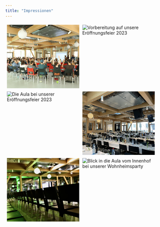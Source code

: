 ```yaml
---
title: "Impressionen"
---
```


<div style="display: flex; flex-wrap: wrap; margin: 0 auto; width=100%">
        <img src="2023-07-02_MV_Solveig_IMG_0064.JPG" alt="Mitgliederversammlung unseres Wohnheimsvereins" style="width: 45%; height: 200px; object-fit: cover; margin: 5px;">
        <img src="230714_Eröffnungsfeier_956.jpg" alt="Vorbereitung auf unsere Eröffnungsfeier 2023" style="width: 45%; height: 200px; object-fit: cover; margin: 5px;">
        <img src="230714_Eröffnungsfeier_462.jpg" alt="Die Aula bei unserer Eröffnungsfeier 2023" style="width: 45%; height: 200px; object-fit: cover; margin: 5px;">
        <img src="Fastenbrechen.jpg" alt="Gedeckte Tische beim interkulturelle Fastenbrechen 2024" style="width:45%; height: 200px; object-fit: cover; margin: 5px;">
        <img src="Aula_bestuhlt.jpg" alt="Bestuhlung für eine Abendveranstaltung im CA" style="width: 45%; height: 200px; object-fit: cover; margin: 5px;">
        <img src="Aula_RambaCAmba_v3.JPG" alt="Blick in die Aula vom Innenhof bei unserer Wohnheimsparty" style="width:45%; height: 200px; object-fit: cover; margin: 5px;">
</div>